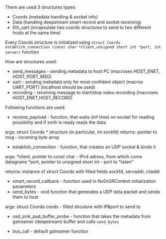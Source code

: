 There are used 3 structures types: 
- Coords (metadata handling & socket info)
- Data (handling deepstream smart record and socket receiving)
- Eth_uart (incapsulate two coords structures to send to two different hosts at the same time)


Every Coords structure is initialized using ```struct Coords establish_connection
(const char *client,unsigned short int *port, int server)``` function

How are structures used:
- send_messages - sending metadata to host PC (macroses HOST_ENET, HOST_PORT_MSG)
- uart - sending metadata only for most confident object (macros UART_PORT) (localhost should be used)
- recording - receiving message to start/stop video recording (macroses HOST_ENET,HOST_RECORD)

Following functions are used:
- receive_payload - function, that waits (inf time) on socket for reading possibility	and if smth is ready reads the data.

args: struct Coords * structure (in particular, int sockfd)
returns: pointer to msg - incoming byte array
  
- establish_connection - function, that creates an UDP socket & binds it

args: 
		*client, pointer to const char - IPv4 adress, from
				which come datagrams
		*port, pointer to unsigned short int - port to "listen"
		
returns: instance of struct Coords with filled fields 
		sockfd, servaddr, cliaddr
    
- smart_record_callback - function used in NvDsSRContext initialization parameters
- send_bytes - void function that generates a UDP data packet and sends them to host

args: struct Coords coods - filled strcuture with IP&port to send to

- osd_sink_pad_buffer_probe - function that takes the metadata from gstreamer (deepstream) buffer and calls ```send_bytes```

- bus_call - default gstreamer function
